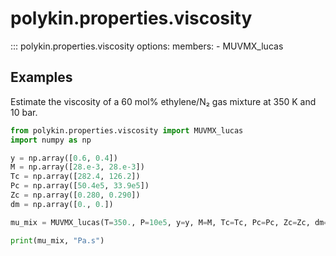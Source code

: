 # polykin.properties.viscosity

::: polykin.properties.viscosity
    options:
        members:
            - MUVMX_lucas

## Examples

Estimate the viscosity of a 60 mol% ethylene/N₂ gas mixture at 350 K and 10 bar.

```python exec="on" source="console"
from polykin.properties.viscosity import MUVMX_lucas
import numpy as np

y = np.array([0.6, 0.4])
M = np.array([28.e-3, 28.e-3])
Tc = np.array([282.4, 126.2])
Pc = np.array([50.4e5, 33.9e5])
Zc = np.array([0.280, 0.290])
dm = np.array([0., 0.])

mu_mix = MUVMX_lucas(T=350., P=10e5, y=y, M=M, Tc=Tc, Pc=Pc, Zc=Zc, dm=dm)

print(mu_mix, "Pa.s")
```
